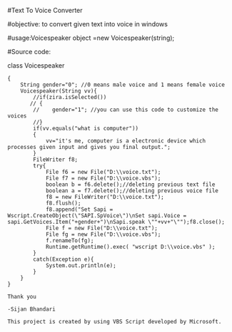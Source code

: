 #Text To Voice Converter	

#objective: to convert given text into voice in windows

#usage:Voicespeaker object =new Voicespeaker(string);

#Source code:

class Voicespeaker

    {
        String gender="0"; //0 means male voice and 1 means female voice
        Voicespeaker(String vv){
            //if(zira.isSelected())
           // {
            //    gender="1"; //you can use this code to customize the voices
            //}
            if(vv.equals("what is computer"))
            {
                vv="it's me, computer is a electronic device which processes given input and gives you final output.";
            }
            FileWriter f8;
            try{
                File f6 = new File("D:\\voice.txt");
                File f7 = new File("D:\\voice.vbs");
                boolean b = f6.delete();//deleting previous text file
                boolean a = f7.delete();//deleting previous voice file
                f8 = new FileWriter("D:\\voice.txt");
                f8.flush();
                f8.append("Set Sapi = Wscript.CreateObject(\"SAPI.SpVoice\")\nSet sapi.Voice = sapi.GetVoices.Item("+gender+")\nSapi.speak \""+vv+"\"");f8.close();
                File f = new File("D:\\voice.txt");
                File fg = new File("D:\\voice.vbs");
                f.renameTo(fg);
                Runtime.getRuntime().exec( "wscript D:\\voice.vbs" );             
            }
            catch(Exception e){
                System.out.println(e);
            }
        }
    }
    
    Thank you
    
    -Sijan Bhandari
    
    This project is created by using VBS Script developed by Microsoft.
